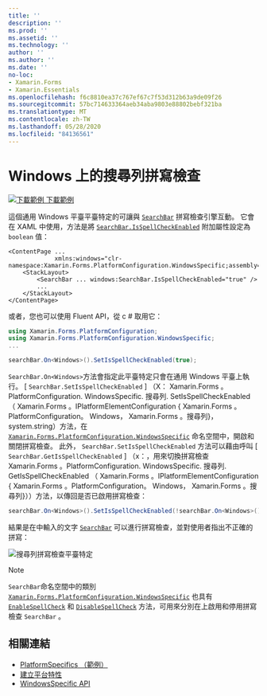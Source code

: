 ```yaml
---
title: ''
description: ''
ms.prod: ''
ms.assetid: ''
ms.technology: ''
author: ''
ms.author: ''
ms.date: ''
no-loc:
- Xamarin.Forms
- Xamarin.Essentials
ms.openlocfilehash: f6c8810ea37c767ef67c7f53d312b63a9de09f26
ms.sourcegitcommit: 57bc714633364aeb34aba9803e88802bebf321ba
ms.translationtype: MT
ms.contentlocale: zh-TW
ms.lasthandoff: 05/28/2020
ms.locfileid: "84136561"
---
```

# <a name="searchbar-spell-check-on-windows"></a>Windows 上的搜尋列拼寫檢查

[![下載範例 ](~/media/shared/download.png) 下載範例](https://docs.microsoft.com/samples/xamarin/xamarin-forms-samples/userinterface-platformspecifics)

這個通用 Windows 平臺平臺特定的可讓與 [`SearchBar`](xref:Xamarin.Forms.SearchBar) 拼寫檢查引擎互動。 它會在 XAML 中使用，方法是將 [`SearchBar.IsSpellCheckEnabled`](xref:Xamarin.Forms.PlatformConfiguration.WindowsSpecific.SearchBar.IsSpellCheckEnabledProperty) 附加屬性設定為 `boolean` 值：

```xaml
<ContentPage ...
             xmlns:windows="clr-namespace:Xamarin.Forms.PlatformConfiguration.WindowsSpecific;assembly=Xamarin.Forms.Core">
    <StackLayout>
        <SearchBar ... windows:SearchBar.IsSpellCheckEnabled="true" />
        ...
    </StackLayout>
</ContentPage>
```

或者，您也可以使用 Fluent API，從 c # 取用它：

```csharp
using Xamarin.Forms.PlatformConfiguration;
using Xamarin.Forms.PlatformConfiguration.WindowsSpecific;
...

searchBar.On<Windows>().SetIsSpellCheckEnabled(true);
```

`SearchBar.On<Windows>`方法會指定此平臺特定只會在通用 Windows 平臺上執行。 [ `SearchBar.SetIsSpellCheckEnabled` ] （X： Xamarin.Forms 。PlatformConfiguration. WindowsSpecific. 搜尋列. SetIsSpellCheckEnabled （ Xamarin.Forms 。IPlatformElementConfiguration { Xamarin.Forms 。PlatformConfiguration。 Windows， Xamarin.Forms 。搜尋列}，system.string）方法，在 [`Xamarin.Forms.PlatformConfiguration.WindowsSpecific`](xref:Xamarin.Forms.PlatformConfiguration.WindowsSpecific) 命名空間中，開啟和關閉拼寫檢查。 此外， `SearchBar.SetIsSpellCheckEnabled` 方法可以藉由呼叫 [ `SearchBar.GetIsSpellCheckEnabled` ] （x：，用來切換拼寫檢查 Xamarin.Forms 。PlatformConfiguration. WindowsSpecific. 搜尋列. GetIsSpellCheckEnabled （ Xamarin.Forms 。IPlatformElementConfiguration { Xamarin.Forms 。PlatformConfiguration。 Windows， Xamarin.Forms 。搜尋列}））方法，以傳回是否已啟用拼寫檢查：

```csharp
searchBar.On<Windows>().SetIsSpellCheckEnabled(!searchBar.On<Windows>().GetIsSpellCheckEnabled());
```

結果是在中輸入的文字 [`SearchBar`](xref:Xamarin.Forms.SearchBar) 可以進行拼寫檢查，並對使用者指出不正確的拼寫：

![搜尋列拼寫檢查平臺特定](searchbar-spell-check-images/searchbar-spellcheck.png "搜尋列拼寫檢查平臺特定")

> [!NOTE]
> `SearchBar`命名空間中的類別 [`Xamarin.Forms.PlatformConfiguration.WindowsSpecific`](xref:Xamarin.Forms.PlatformConfiguration.WindowsSpecific) 也具有 [`EnableSpellCheck`](xref:Xamarin.Forms.PlatformConfiguration.WindowsSpecific.SearchBar.EnableSpellCheck*) 和 [`DisableSpellCheck`](xref:Xamarin.Forms.PlatformConfiguration.WindowsSpecific.SearchBar.DisableSpellCheck*) 方法，可用來分別在上啟用和停用拼寫檢查 `SearchBar` 。

## <a name="related-links"></a>相關連結

- [PlatformSpecifics （範例）](https://docs.microsoft.com/samples/xamarin/xamarin-forms-samples/userinterface-platformspecifics)
- [建立平台特性](~/xamarin-forms/platform/platform-specifics/index.md#creating-platform-specifics)
- [WindowsSpecific API](xref:Xamarin.Forms.PlatformConfiguration.WindowsSpecific)
